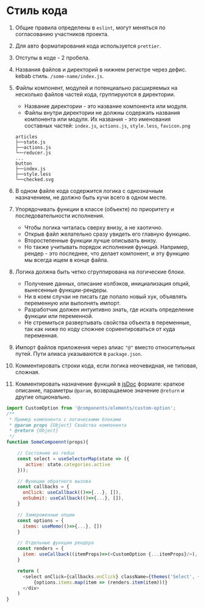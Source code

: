 # Стиль кода

1. Общие правила определены в `eslint`, могут меняться по согласованию участников проекта.
2. Для авто форматирования кода используется `prettier`.
3. Отступы в коде - 2 пробела.
4. Названия файлов и директорий в нижнем регистре через дефис. kebab стиль. `/some-name/index.js`.
5. Файлы компонент, модулей и потенциально расширяемых на несколько файлов частей кода, группируются в директории.
    - Название директории - это название компонента или модуля.
    - Файлы внутри директории не должны содержать названия компонента или модуля. Их названия - это именования составных частей: `index.js`, `actions.js`, `style.less`, `favicon.png`
    ```
    articles
    ├──state.js
    ├──actions.js 
    └──reducer.js
    ...
    button
    ├──index.js
    ├──style.less 
    └──checked.svg
    ```
6. В одном файле кода содержится логика с однозначным назначением, не должно быть кучи всего в одном месте.
7. Упорядочивать функции в классе (объекте) по приоритету и последовательности исполнения. 
    - Чтобы логика читалась сверху внизу, а не хаотично. 
    - Открыв файл желательно сразу увидеть его главную функцию. 
    - Второстепенные функции лучше описывать внизу. 
    - Но также учитывать порядок исполнения функций. Например, рендер - это последнее, что делает компонент, и эту функцию мы всегда ищем в конце файла.
8. Логика должна быть четко сгруппирована на логические блоки. 
    - Получение данных, описание колбэков, инициализация опций, вынесенные функции-рендеры.
    - Ни в коем случаи не писать где попало новый хук, объявлять переменную или выполнять импорт. 
    - Разработчик должен интуитивно знать, где искать определение функции или переменной.
    - Не стремиться развертывать свойства объекта в переменные, так как ниже по коду сложнее сориентироваться от куда переменная.
 
9. Импорт файлов приложения через алиас `"@"` вместо относительных путей. Пути алиаса указываются в `package.json`.
10. Комментировать строки кода, если логика неочевидная, не типовая, сложная. 
11. Комментировать назначение функций в [jsDoc](https://ru.wikipedia.org/wiki/JSDoc) формате: краткое описание, параметры `@param`, возвращаемое значение `@return` и другие опционально.

```js
import CustomOption from '@components/elements/custom-option';
/**
 * Пример компонента с логическими блоками
 * @param props {Object} Свойства компонента
 * @return {Object}
 */
function SomeCompoennt(props){

    // Состояние из redux
    const select = useSelectorMap(state => ({
       active: state.categories.active
    }));

    // Функции обратного вызова
    const callbacks = {
      onClick: useCallback(()=>{...}, []),
      onSubmit: useCallback(()=>{...}, []),
    }

    // Замороженные опции
    const options = {
      items: useMemo(()=>{...}, [])
    }

    // Отдельные функции рендера
    const renders = {
      item: useCallback((itemProps)=>(<CustomOption {...itemProps}/>), []),
    }

    return (
      <select onClick={callbacks.onClick} className={themes('Select', {'disabled': props.disabled})}>
          {options.items.map(item => (renders.item(item)))}
      </div>
    )
}
